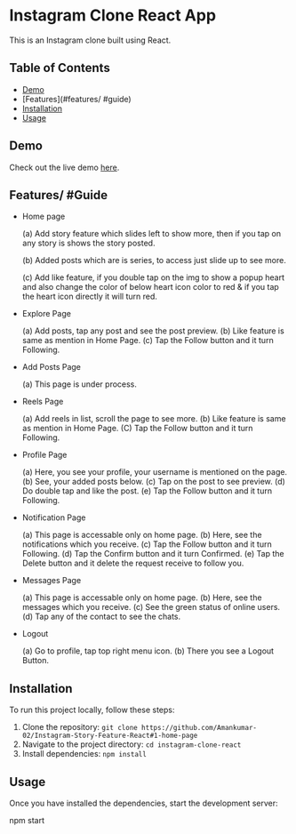 # Instagram Clone React App

This is an Instagram clone built using React.

## Table of Contents

- [Demo](#demo)
- [Features](#features/ #guide)
- [Installation](#installation)
- [Usage](#usage)

## Demo

Check out the live demo [here](https://polite-eclair-17f68e.netlify.app/).

## Features/ #Guide

- Home page

    (a) Add story feature which slides left to show more, then if you tap on any story is shows the story posted.

    (b) Added posts which are is series, to access just slide up to see more.

    (c) Add like feature, if you double tap on the img to show a popup heart and also change the color of below heart icon color to red & if you tap the heart icon directly it will turn red.

- Explore Page

    (a) Add posts, tap any post and see the post preview.
    (b) Like feature is same as mention in Home Page.
    (c) Tap the Follow button and it turn Following.

- Add Posts Page

    (a) This page is under process.

- Reels Page

    (a) Add reels in list,  scroll the page to see more.
    (b) Like feature is same as mention in Home Page.
    (C) Tap the Follow button and it turn Following.

- Profile Page

    (a) Here, you see your profile, your username is mentioned on the page.
    (b) See, your added posts below.
    (c) Tap on the post to see preview.
    (d) Do double tap and like the post.
    (e) Tap the Follow button and it turn Following.

- Notification Page

    (a) This page is accessable only on home page.
    (b) Here, see the notifications which you receive.
    (c) Tap the Follow button and it turn Following.
    (d) Tap the Confirm button and it turn Confirmed.
    (e) Tap the Delete button and it delete the request receive to follow you.

- Messages Page

    (a) This page is accessable only on home page.
    (b) Here, see the messages which you receive.
    (c) See the green status of online users.
    (d) Tap any of the contact to see the chats.

- Logout

    (a) Go to profile, tap top right menu icon.
    (b) There you see a Logout Button.


## Installation

To run this project locally, follow these steps:

1. Clone the repository: `git clone https://github.com/Amankumar-02/Instagram-Story-Feature-React#1-home-page`
2. Navigate to the project directory: `cd instagram-clone-react`
3. Install dependencies: `npm install`

## Usage

Once you have installed the dependencies, start the development server:

npm start
